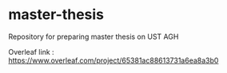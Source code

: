 # master-thesis
Repository for preparing master thesis on UST AGH

Overleaf link : https://www.overleaf.com/project/65381ac88613731a6ea8a3b0
